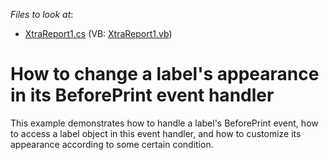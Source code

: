 <!-- default file list -->
*Files to look at*:

* [XtraReport1.cs](./CS/XtraReport1.cs) (VB: [XtraReport1.vb](./VB/XtraReport1.vb))
<!-- default file list end -->
# How to change a label's appearance in its BeforePrint event handler


<p>This example demonstrates how to handle a label's BeforePrint event, how to access a label object in this event handler, and how to customize its appearance according to some certain condition.</p>

<br/>



